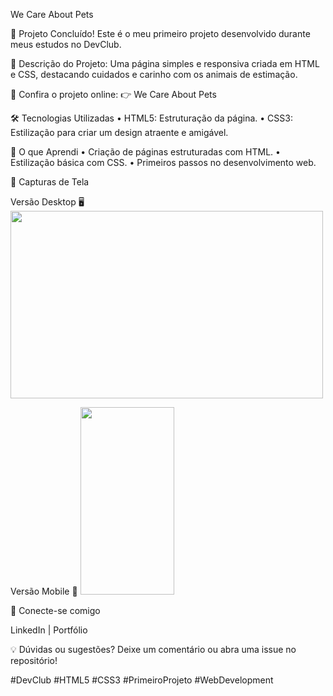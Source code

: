 We Care About Pets

🐾 Projeto Concluído! Este é o meu primeiro projeto desenvolvido durante meus estudos no DevClub.

🚀 Descrição do Projeto:
Uma página simples e responsiva criada em HTML e CSS, destacando cuidados e carinho com os animais de estimação.

🔗 Confira o projeto online:
👉 We Care About Pets

🛠️ Tecnologias Utilizadas
	•	HTML5: Estruturação da página.
	•	CSS3: Estilização para criar um design atraente e amigável.

📌 O que Aprendi
	•	Criação de páginas estruturadas com HTML.
	•	Estilização básica com CSS.
	•	Primeiros passos no desenvolvimento web.

📸 Capturas de Tela

Versão Desktop 🖥️    <img src="https://github.com/josue28jrd/we-care-about-pet/blob/master/img/Computer.png" width="500" height="300"/> 

Versão Mobile 📱   <img src="https://github.com/josue28jrd/we-care-about-pet/blob/master/img/mobile.png" width="150" height="300"/>

🤝 Conecte-se comigo

LinkedIn | Portfólio

💡 Dúvidas ou sugestões? Deixe um comentário ou abra uma issue no repositório!

#DevClub #HTML5 #CSS3 #PrimeiroProjeto #WebDevelopment

